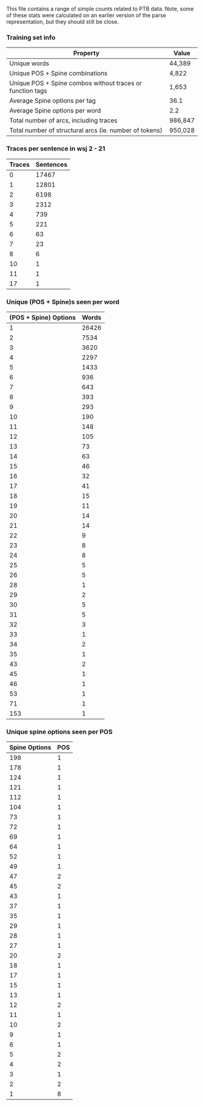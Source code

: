 This file contains a range of simple counts related to PTB data.
Note, some of these stats were calculated on an earlier version of the parse representation, but they should still be close.

### Training set info

Property                                                  | Value 
--------------------------------------------------------- | -----
Unique words                                              | 44,389
Unique POS + Spine combinations                           | 4,822
Unique POS + Spine combos without traces or function tags | 1,653
Average Spine options per tag                             | 36.1
Average Spine options per word                            | 2.2
Total number of arcs, including traces                    | 986,847
Total number of structural arcs (ie. number of tokens)    | 950,028

### Traces per sentence in wsj 2 - 21

Traces | Sentences
------ | ---------
0      | 17467
1      | 12801
2      | 6198
3      | 2312
4      | 739
5      | 221
6      | 63
7      | 23
8      | 6
10     | 1
11     | 1
17     | 1


### Unique (POS + Spine)s seen per word

(POS + Spine) Options | Words
------- | -----
1 | 26426
2 | 7534
3 | 3620
4 | 2297
5 | 1433
6 | 936
7 | 643
8 | 393
9 | 293
10 | 190
11 | 148
12 | 105
13 | 73
14 | 63
15 | 46
16 | 32
17 | 41
18 | 15
19 | 11
20 | 14
21 | 14
22 | 9
23 | 8
24 | 8
25 | 5
26 | 5
28 | 1
29 | 2
30 | 5
31 | 5
32 | 3
33 | 1
34 | 2
35 | 1
43 | 2
45 | 1
46 | 1
53 | 1
71 | 1
153 | 1


### Unique spine options seen per POS

Spine Options | POS
------ | ---
198 | 1
178 | 1
124 | 1
121 | 1
112 | 1
104 | 1
73 | 1
72 | 1
69 | 1
64 | 1
52 | 1
49 | 1
47 | 2
45 | 2
43 | 1
37 | 1
35 | 1
29 | 1
28 | 1
27 | 1
20 | 2
18 | 1
17 | 1
15 | 1
13 | 1
12 | 2
11 | 1
10 | 2
9 | 1
6 | 1
5 | 2
4 | 2
3 | 1
2 | 2
1 | 8
